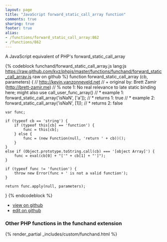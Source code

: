 ```yaml
---
layout: page
title: "JavaScript forward_static_call_array function"
comments: true
sharing: true
footer: true
alias:
- /functions/forward_static_call_array:862
- /functions/862
---
```

<!-- Generated by Rakefile:build -->
A JavaScript equivalent of PHP's forward_static_call_array

{% codeblock funchand/forward_static_call_array.js lang:js https://raw.github.com/kvz/phpjs/master/functions/funchand/forward_static_call_array.js raw on github %}
function forward_static_call_array (cb, parameters) {
    // http://kevin.vanzonneveld.net
    // +   original by: Brett Zamir (http://brett-zamir.me)
    // %          note 1: No real relevance to late static binding here; might also use call_user_func_array()
    // *     example 1: forward_static_call_array('isNaN', ['a']);
    // *     returns 1: true
    // *     example 2: forward_static_call_array('isNaN', [1]);
    // *     returns 2: false

    var func;

    if (typeof cb == 'string') {
        if (typeof this[cb] == 'function') {
            func = this[cb];
        } else {
            func = (new Function(null, 'return ' + cb))();
        }
    }
    else if (Object.prototype.toString.call(cb) === '[object Array]') {
        func = eval(cb[0] + "['" + cb[1] + "']");
    }

    if (typeof func != 'function') {
        throw new Error(func + ' is not a valid function');
    }

    return func.apply(null, parameters);
}
{% endcodeblock %}

 - [view on github](https://github.com/kvz/phpjs/blob/master/functions/funchand/forward_static_call_array.js)
 - [edit on github](https://github.com/kvz/phpjs/edit/master/functions/funchand/forward_static_call_array.js)

### Other PHP functions in the funchand extension
{% render_partial _includes/custom/funchand.html %}
